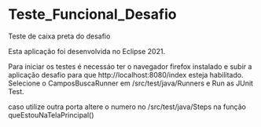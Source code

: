 # Teste_Funcional_Desafio
Teste de caixa preta do desafio

Esta aplicação foi desenvolvida no Eclipse 2021.

Para iniciar os testes é necessáo ter o navegador firefox instalado e subir a aplicação desafio para que http://localhost:8080/index esteja habilitado.
Selecione o CamposBuscaRunner em /src/test/java/Runners e Run as JUnit Test.

caso utilize outra porta altere o numero no /src/test/java/Steps na função queEstouNaTelaPrincipal()
